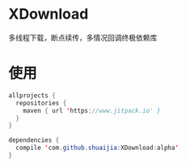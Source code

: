 # XDownload
多线程下载，断点续传，多情况回调终极依赖库
# 使用
```java
allprojects {
  repositories {
    maven { url 'https://www.jitpack.io' }
  }
}

dependencies {
  compile 'com.github.shuaijia:XDownload:alpha'
}
```
